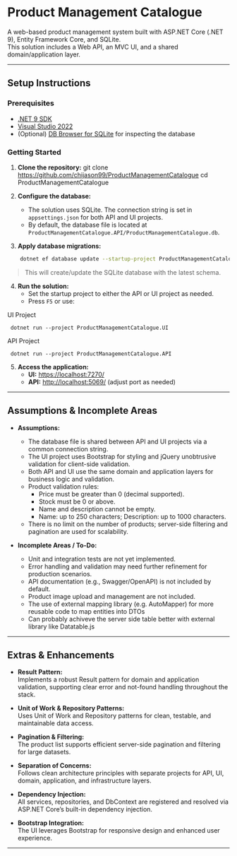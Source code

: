 # Product Management Catalogue

A web-based product management system built with ASP.NET Core (.NET 9), Entity Framework Core, and SQLite.  
This solution includes a Web API, an MVC UI, and a shared domain/application layer.

---

## Setup Instructions

### Prerequisites

- [.NET 9 SDK](https://dotnet.microsoft.com/download)
- [Visual Studio 2022](https://visualstudio.microsoft.com/vs/)
- (Optional) [DB Browser for SQLite](https://sqlitebrowser.org/) for inspecting the database

### Getting Started

1. **Clone the repository:**
   git clone https://github.com/chijason99/ProductManagementCatalogue cd ProductManagementCatalogue
   
2. **Configure the database:**
   - The solution uses SQLite. The connection string is set in `appsettings.json` for both API and UI projects.
   - By default, the database file is located at `ProductManagementCatalogue.API/ProductManagementCatalogue.db`.

3. **Apply database migrations:** 
```bash
    dotnet ef database update --startup-project ProductManagementCatalogue.API --project ProductManagementCatalogue.Infrastructure
```

   > This will create/update the SQLite database with the latest schema.

4. **Run the solution:**
   - Set the startup project to either the API or UI project as needed.
   - Press `F5` or use:

UI Project
```
 dotnet run --project ProductManagementCatalogue.UI
```

API Project
```
 dotnet run --project ProductManagementCatalogue.API
```

5. **Access the application:**
   - **UI:** [https://localhost:7270/](https://localhost:7270/)
   - **API:** [http://localhost:5069/](http://localhost:5069/) (adjust port as needed)

---

## Assumptions & Incomplete Areas

- **Assumptions:**
  - The database file is shared between API and UI projects via a common connection string.
  - The UI project uses Bootstrap for styling and jQuery unobtrusive validation for client-side validation.
  - Both API and UI use the same domain and application layers for business logic and validation.
  - Product validation rules:
    - Price must be greater than 0 (decimal supported).
    - Stock must be 0 or above.
    - Name and description cannot be empty.
    - Name: up to 250 characters; Description: up to 1000 characters.
  - There is no limit on the number of products; server-side filtering and pagination are used for scalability.

- **Incomplete Areas / To-Do:**
  - Unit and integration tests are not yet implemented.
  - Error handling and validation may need further refinement for production scenarios.
  - API documentation (e.g., Swagger/OpenAPI) is not included by default.
  - Product image upload and management are not included.
  - The use of external mapping library (e.g. AutoMapper) for more reusable code to map entities into DTOs
  - Can probably achiveve the server side table better with external library like Datatable.js

---

## Extras & Enhancements

- **Result Pattern:**  
  Implements a robust Result pattern for domain and application validation, supporting clear error and not-found handling throughout the stack.

- **Unit of Work & Repository Patterns:**  
  Uses Unit of Work and Repository patterns for clean, testable, and maintainable data access.

- **Pagination & Filtering:**  
  The product list supports efficient server-side pagination and filtering for large datasets.

- **Separation of Concerns:**  
  Follows clean architecture principles with separate projects for API, UI, domain, application, and infrastructure layers.

- **Dependency Injection:**  
  All services, repositories, and DbContext are registered and resolved via ASP.NET Core’s built-in dependency injection.

- **Bootstrap Integration:**  
  The UI leverages Bootstrap for responsive design and enhanced user experience.

---
